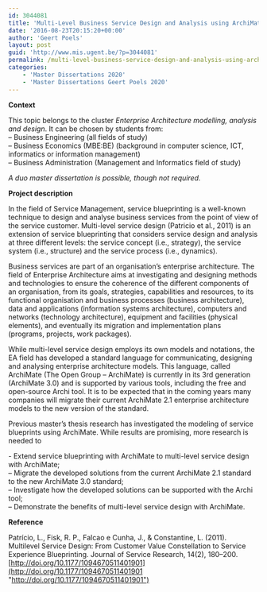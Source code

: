 ```yaml
---
id: 3044081
title: 'Multi-Level Business Service Design and Analysis using ArchiMate (Matthew Wright)'
date: '2016-08-23T20:15:20+00:00'
author: 'Geert Poels'
layout: post
guid: 'http://www.mis.ugent.be/?p=3044081'
permalink: /multi-level-business-service-design-and-analysis-using-archimate/
categories:
    - 'Master Dissertations 2020'
    - 'Master Dissertations Geert Poels 2020'
---
```


**Context**

This topic belongs to the cluster *Enterprise Architecture modelling, analysis and design*. It can be chosen by students from:  
– Business Engineering (all fields of study)  
– Business Economics (MBE:BE) (background in computer science, ICT, informatics or information management)  
– Business Administration (Management and Informatics field of study)

*A duo master dissertation is possible, though not required.*

**Project description**

In the field of Service Management, service blueprinting is a well-known technique to design and analyse business services from the point of view of the service customer. Multi-level service design (Patricio et al., 2011) is an extension of service blueprinting that considers service design and analysis at three different levels: the service concept (i.e., strategy), the service system (i.e., structure) and the service process (i.e., dynamics).

Business services are part of an organisation’s enterprise architecture. The field of Enterprise Architecture aims at investigating and designing methods and technologies to ensure the coherence of the different components of an organisation, from its goals, strategies, capabilities and resources, to its functional organisation and business processes (business architecture), data and applications (information systems architecture), computers and networks (technology architecture), equipment and facilities (physical elements), and eventually its migration and implementation plans (programs, projects, work packages).

While multi-level service design employs its own models and notations, the EA field has developed a standard language for communicating, designing and analysing enterprise architecture models. This language, called ArchiMate (The Open Group – ArchiMate) is currently in its 3rd generation (ArchiMate 3.0) and is supported by various tools, including the free and open-source Archi tool​. It is to be expected that in the coming years many companies will migrate their current ArchiMate 2.1 enterprise architecture models to the new version of the standard.

Previous master’s thesis research has investigated the modeling of service blueprints using ArchiMate. While results are promising, more research is needed to​

​- Extend service blueprinting with ArchiMate to multi-level service design with ArchiMate;  
– Migrate the developed solutions from the current ArchiMate 2.1 standard to the new ArchiMate 3.0 standard;  
– Investigate how the developed solutions can be supported with the Archi tool;  
– Demonstrate the benefits of multi-level service design with ArchiMate.

**Reference**

Patrício, L., Fisk, R. P., Falcao e Cunha, J., &amp; Constantine, L. (2011). Multilevel Service Design: From Customer Value Constellation to Service Experience Blueprinting. Journal of Service Research, 14(2), 180–200. [http://doi.org/10.1177/1094670511401901](http://doi.org/10.1177/1094670511401901 "http://doi.org/10.1177/1094670511401901")​